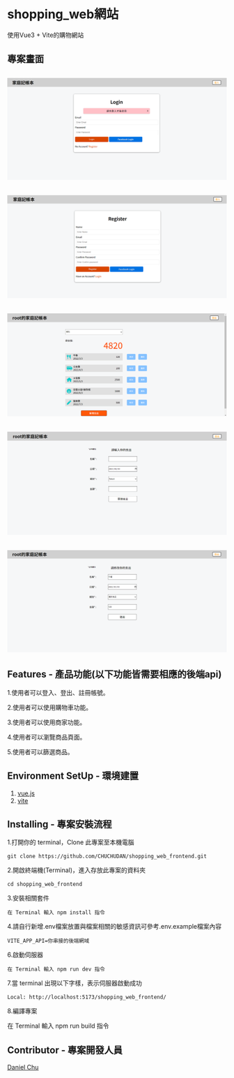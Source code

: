 shopping_web網站
====
使用Vue3 + Vite的購物網站

專案畫面
---
![image](https://github.com/CHUCHUDAN/expense-tracker/blob/main/public/img/login.png)
-------
![image](https://github.com/CHUCHUDAN/expense-tracker/blob/main/public/img/register.png)
-------
![image](https://github.com/CHUCHUDAN/expense-tracker/blob/main/public/img/index.png)
-------
![image](https://github.com/CHUCHUDAN/expense-tracker/blob/main/public/img/new.png)
-------
![image](https://github.com/CHUCHUDAN/expense-tracker/blob/main/public/img/edit.png)
-------
Features - 產品功能(以下功能皆需要相應的後端api)
-----
1.使用者可以登入、登出、註冊帳號。

2.使用者可以使用購物車功能。

3.使用者可以使用商家功能。

4.使用者可以瀏覽商品頁面。

5.使用者可以篩選商品。

Environment SetUp - 環境建置
-----
1. [vue.js](https://cn.vuejs.org/guide/introduction.html)
2. [vite](https://vitejs.dev/)

Installing - 專案安裝流程
----
1.打開你的 terminal，Clone 此專案至本機電腦

    git clone https://github.com/CHUCHUDAN/shopping_web_frontend.git
    
2.開啟終端機(Terminal)，進入存放此專案的資料夾

    cd shopping_web_frontend
    
3.安裝相關套件

    在 Terminal 輸入 npm install 指令
        
4.請自行新增.env檔案放置與檔案相關的敏感資訊可參考.env.example檔案內容

    VITE_APP_API=你串接的後端網域
    
6.啟動伺服器
  
    在 Terminal 輸入 npm run dev 指令
    
7.當 terminal 出現以下字樣，表示伺服器啟動成功

    Local: http://localhost:5173/shopping_web_frontend/

8.編譯專案

   在 Terminal 輸入 npm run build 指令

    
Contributor - 專案開發人員
-----
[Daniel Chu](https://github.com/CHUCHUDAN)
